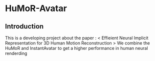 # HuMoR-Avatar
## Introduction
This is a developing project about the paper : < Effieient Neural Implicit Representation for 3D Human Motion Reconstruction >
We combine the HuMoR and InstantAvatar to get a higher performance in human neural renderding
